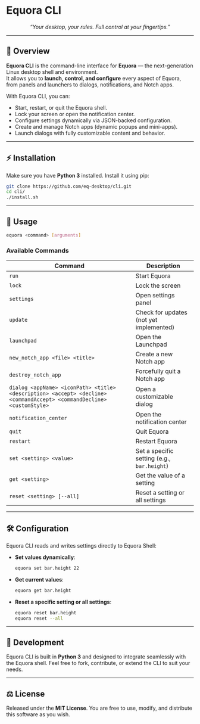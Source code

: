 # Equora CLI

<p align="center">
  <i>“Your desktop, your rules. Full control at your fingertips.”</i>
</p>

---

## 📌 Overview

**Equora CLI** is the command-line interface for **Equora** — the next-generation Linux desktop shell and environment.  
It allows you to **launch, control, and configure** every aspect of Equora, from panels and launchers to dialogs, notifications, and Notch apps.

With Equora CLI, you can:  

- Start, restart, or quit the Equora shell.  
- Lock your screen or open the notification center.  
- Configure settings dynamically via JSON-backed configuration.  
- Create and manage Notch apps (dynamic popups and mini-apps).  
- Launch dialogs with fully customizable content and behavior.  

---

## ⚡ Installation

Make sure you have **Python 3** installed. Install it using pip:

```bash
git clone https://github.com/eq-desktop/cli.git
cd cli/
./install.sh
````

---

## 🚀 Usage

```bash
equora <command> [arguments]
```

### Available Commands

| Command                                                                                                               | Description                                 |
| --------------------------------------------------------------------------------------------------------------------- | ------------------------------------------- |
| `run`                                                                                                                 | Start Equora                                |
| `lock`                                                                                                                | Lock the screen                             |
| `settings`                                                                                                            | Open settings panel                         |
| `update`                                                                                                              | Check for updates (not yet implemented)     |
| `launchpad`                                                                                                           | Open the Launchpad                          |
| `new_notch_app <file> <title>`                                                                | Create a new Notch app                      |
| `destroy_notch_app`                                                                                                   | Forcefully quit a Notch app                 |
| `dialog <appName> <iconPath> <title> <description> <accept> <decline> <commandAccept> <commandDecline> <customStyle>` | Open a customizable dialog                  |
| `notification_center`                                                                                                 | Open the notification center                |
| `quit`                                                                                                                | Quit Equora                                 |
| `restart`                                                                                                             | Restart Equora                              |
| `set <setting> <value>`                                                                                               | Set a specific setting (e.g., `bar.height`) |
| `get <setting>`                                                                                                       | Get the value of a setting                  |
| `reset <setting> [--all]`                                                                                             | Reset a setting or all settings             |

---

## 🛠 Configuration

Equora CLI reads and writes settings directly to Equora Shell:

* **Set values dynamically**:

  ```bash
  equora set bar.height 22
  ```
* **Get current values**:

  ```bash
  equora get bar.height
  ```
* **Reset a specific setting or all settings**:

  ```bash
  equora reset bar.height
  equora reset --all
  ```

---

## 🔧 Development

Equora CLI is built in **Python 3** and designed to integrate seamlessly with the Equora shell.
Feel free to fork, contribute, or extend the CLI to suit your needs.

---

## ⚖️ License

Released under the **MIT License**.
You are free to use, modify, and distribute this software as you wish.